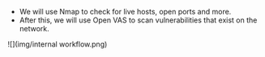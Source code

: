 - We will use Nmap to check for live hosts, open ports and more.
- After this, we will use Open VAS to scan vulnerabilities that exist on the network.

![](img/internal workflow.png)